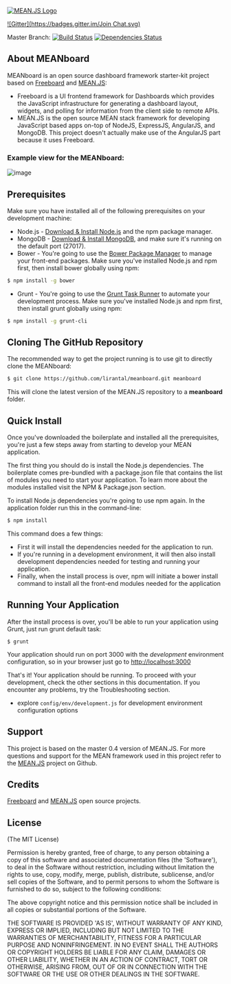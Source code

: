 [![MEAN.JS Logo](http://meanjs.org/img/logo-small.png)](http://meanjs.org/)

[![Gitter](https://badges.gitter.im/Join Chat.svg)](https://gitter.im/lirantal/meanboardn?utm_source=badge&utm_medium=badge&utm_campaign=pr-badge&utm_content=badge)

Master Branch: 
[![Build Status](https://travis-ci.org/lirantal/meanboard.svg?branch=master)](https://travis-ci.org/lirantal/meanboard)
[![Dependencies Status](https://david-dm.org/lirantal/meanboard.svg)](https://david-dm.org/lirantal/meanboard)

## About MEANboard

MEANboard is an open source dashboard framework starter-kit project based on [Freeboard](https://github.com/Freeboard/freeboard) and [MEAN.JS](https://github.com/meanjs/mean):
* Freeboard is a UI frontend framework for Dashboards which provides the JavaScript infrastructure for generating a dashboard layout, widgets, and polling for information from the client side to remote APIs.
* MEAN.JS is the open source MEAN stack framework for developing JavaScript based apps on-top of NodeJS, ExpressJS, AngularJS, and MongoDB. This project doesn't actually make use of the AngularJS part because it uses Freeboard.

### Example view for the MEANboard:
![image](https://cloud.githubusercontent.com/assets/316371/9605453/77964194-50c6-11e5-85d2-6f2461402363.png)


## Prerequisites
Make sure you have installed all of the following prerequisites on your development machine:
* Node.js - [Download & Install Node.js](http://www.nodejs.org/download/) and the npm package manager.
* MongoDB - [Download & Install MongoDB](http://www.mongodb.org/downloads), and make sure it's running on the default port (27017).
* Bower - You're going to use the [Bower Package Manager](http://bower.io/) to manage your front-end packages. Make sure you've installed Node.js and npm first, then install bower globally using npm:

```bash
$ npm install -g bower
```

* Grunt - You're going to use the [Grunt Task Runner](http://gruntjs.com/) to automate your development process. Make sure you've installed Node.js and npm first, then install grunt globally using npm:

```bash
$ npm install -g grunt-cli
```

## Cloning The GitHub Repository
The recommended way to get the project running is to use git to directly clone the MEANboard:

```bash
$ git clone https://github.com/lirantal/meanboard.git meanboard
```

This will clone the latest version of the MEAN.JS repository to a **meanboard** folder.

## Quick Install
Once you've downloaded the boilerplate and installed all the prerequisites, you're just a few steps away from starting to develop your MEAN application.

The first thing you should do is install the Node.js dependencies. The boilerplate comes pre-bundled with a package.json file that contains the list of modules you need to start your application. To learn more about the modules installed visit the NPM & Package.json section.

To install Node.js dependencies you're going to use npm again. In the application folder run this in the command-line:

```bash
$ npm install
```

This command does a few things:
* First it will install the dependencies needed for the application to run.
* If you're running in a development environment, it will then also install development dependencies needed for testing and running your application.
* Finally, when the install process is over, npm will initiate a bower install command to install all the front-end modules needed for the application

## Running Your Application
After the install process is over, you'll be able to run your application using Grunt, just run grunt default task:

```
$ grunt
```

Your application should run on port 3000 with the *development* environment configuration, so in your browser just go to [http://localhost:3000](http://localhost:3000)

That's it! Your application should be running. To proceed with your development, check the other sections in this documentation.
If you encounter any problems, try the Troubleshooting section.

* explore `config/env/development.js` for development environment configuration options


## Support

This project is based on the master 0.4 version of MEAN.JS.
For more questions and support for the MEAN framework used in this project refer to the [MEAN.JS](https://github.com/meanjs/mean) project on Github.


## Credits
[Freeboard](https://github.com/Freeboard/freeboard) and [MEAN.JS](https://github.com/meanjs/mean) open source projects.

## License
(The MIT License)

Permission is hereby granted, free of charge, to any person obtaining
a copy of this software and associated documentation files (the
'Software'), to deal in the Software without restriction, including
without limitation the rights to use, copy, modify, merge, publish,
distribute, sublicense, and/or sell copies of the Software, and to
permit persons to whom the Software is furnished to do so, subject to
the following conditions:

The above copyright notice and this permission notice shall be
included in all copies or substantial portions of the Software.

THE SOFTWARE IS PROVIDED 'AS IS', WITHOUT WARRANTY OF ANY KIND,
EXPRESS OR IMPLIED, INCLUDING BUT NOT LIMITED TO THE WARRANTIES OF
MERCHANTABILITY, FITNESS FOR A PARTICULAR PURPOSE AND NONINFRINGEMENT.
IN NO EVENT SHALL THE AUTHORS OR COPYRIGHT HOLDERS BE LIABLE FOR ANY
CLAIM, DAMAGES OR OTHER LIABILITY, WHETHER IN AN ACTION OF CONTRACT,
TORT OR OTHERWISE, ARISING FROM, OUT OF OR IN CONNECTION WITH THE
SOFTWARE OR THE USE OR OTHER DEALINGS IN THE SOFTWARE.
